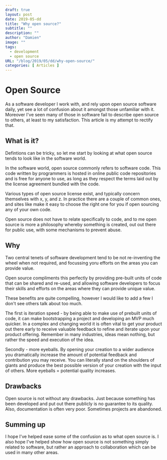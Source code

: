 ```yaml
---
draft: true
layout: post
date: 2019-05-dd
title: "Why open source?"
subtitle: ""
description: ""
author: "Damien"
image: ""
tags:
  - development
  - open source
URL: "/blog/2019/05/dd/why-open-source/"
categories: [ Articles ]
---
```


# Open Source

As a software developer I work with, and rely upon open source software daily, yet see a lot of confusion about it amongst those unfamiliar with it. Moreover I've seen many of those in software fail to describe open source to others, at least to my satisfaction. This article is my attempt to rectify that.

## What is it?

Defintions can be tricky, so let me start by looking at what open source tends to look like in the software world. 

In the software world, open source commonly refers to software code. This code written by programmers is hosted in online public code repositories and is free for anyone to use, as long as they respect the terms laid out by the license agreement bundled with the code. 

Various types of open source license exist, and typically concern themselves with x, y, and z. In practice there are a couple of common ones, and sites like []() make it easy to choose the right one for you if open sourcing any of your own code.

Open source does not have to relate specifically to code, and to me open source is more a philosophy whereby something is created, out out there for public use, with some mechanisms to prevent abuse.

## Why

Two central tenets of software development tend to be not re-inventing the wheel when not required, and focussing yoru efforts on the areas you can provide value.

Open source compliments this perfectly by providing pre-built units of code that can be shared and re-used, and allowing software developers to focus their skills and efforts on the areas where they can provide unique value. 

These benefits are quite compelling, however I would like to add a few I don't see others talk about too much.

The first is iteration speed - by being able to make use of prebuilt units of code, it can make bootstrapping a project and developing an MVP much quicker. In a complex and changing world it is often vital to get your product out there early to receive valuable feedback to refine and iterate upon your product offering. Remember in many industries, ideas mean nothing, but rather the speed and execution of the idea.

Secondly - more eyeballs. By opening your creation to a wider audience you dramatically increase the amount of potential feedback and contribution you may receive. You can literally stand on the shoulders of giants and produce the best possible version of your creation with the input of others. More eyeballs = potential quality increases.

## Drawbacks

Open source is not without any drawbacks. Just because something has been developed and put out there publicly is no guarantee to its quality. Also, documentation is often very poor. Sometimes projects are abandoned.

## Summing up

I hope I've helped ease some of the confusion as to what open source is. I also hope I've helped show how open source is not something simply related to software, but rather an approach to collaboration which can be used in many other areas.
